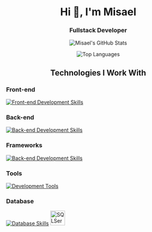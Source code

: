 <h1 align="center">Hi 👋, I'm Misael</h1>
<h3 align="center">Fullstack Developer</h3>

<p align="center">
  <img src="https://github-readme-stats.vercel.app/api?username=mchomem&show_icons=true&theme=github_dark&include_all_commits=true&count_private=true" alt="Misael's GitHub Stats" />
</p>

<p align="center">
  <img src="https://github-readme-stats.vercel.app/api/top-langs/?username=mchomem&layout=compact&theme=github_dark" alt="Top Languages" />
</p>

<h2 align="center">Technologies I Work With</h2>

### Front-end
[![Front-end Development Skills](https://skillicons.dev/icons?i=html,css,js,typescript,jquery)](https://github.com/mchomem)

### Back-end
[![Back-end Development Skills](https://skillicons.dev/icons?i=cs,dotnet,java,kafka,rabbitmq)](https://github.com/mchomem)

### Frameworks
[![Back-end Development Skills](https://skillicons.dev/icons?i=dotnet,angular,vue,bootstrap)](https://github.com/mchomem)

### Tools
[![Development Tools](https://skillicons.dev/icons?i=visualstudio,vscode,rider,eclipse,docker,postman,git,github,figma,azure)](https://github.com/mchomem)

### Database
[![Database Skills](https://skillicons.dev/icons?i=postgres,mysql,sqlite,mongodb,redis)](https://github.com/mchomem)
<img alt="SQLServer" height="40" width="40" src="https://cdn.jsdelivr.net/gh/devicons/devicon/icons/microsoftsqlserver/microsoftsqlserver-plain.svg">
